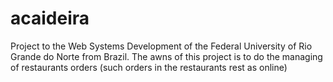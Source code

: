 # acaideira
Project to the Web Systems Development of the Federal University of Rio Grande do Norte from Brazil. The awns of this project is to do the managing of restaurants orders (such orders in the restaurants rest as online)
